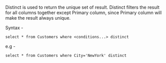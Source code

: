 Distinct is used to return the unique set of result. Distinct filters the result for all columns together except Primary column, since Primary column will make the result always unique.

Syntax - 

```
select * from Customers where <conditions...> distinct
```

e.g - 
```
select * from Customers where City='NewYork' distinct 
```